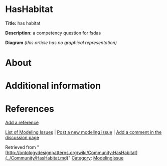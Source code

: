 #  HasHabitat


__Title:__ has habitat


__Description:__ a competency question for fsdas 


__Diagram__
_(this article has no graphical representation)_



#  About


  




#  Additional information


#  References


[Add a reference](index.php@title=Odp%253AAdd_reference&subject=../Community/HasHabitat.md "http://ontologydesignpatterns.org/wiki/index.php?title=Odp:Add_reference&subject=Community%3AHasHabitat")


  




 [List of Modeling Issues](../Community/Main.md "Community:Main") | [Post a new modeling issue](../Community/PostModelingIssue.md "Community:PostModelingIssue") | [Add a comment in the discussion page](index.php@title=Odp%253AAdd_comment&target=Community_talk%253AHasHabitat.html#New_comment "http://ontologydesignpatterns.org/wiki/index.php?title=Odp:Add_comment&target=Community_talk:HasHabitat#New_comment")


Retrieved from "[http://ontologydesignpatterns.org/wiki/Community:HasHabitat](../Community/HasHabitat.md)"
 [Category](http://ontologydesignpatterns.org/wiki/Special:Categories "Special:Categories"): [ModelingIssue](../Category/ModelingIssue.md "Category:ModelingIssue")